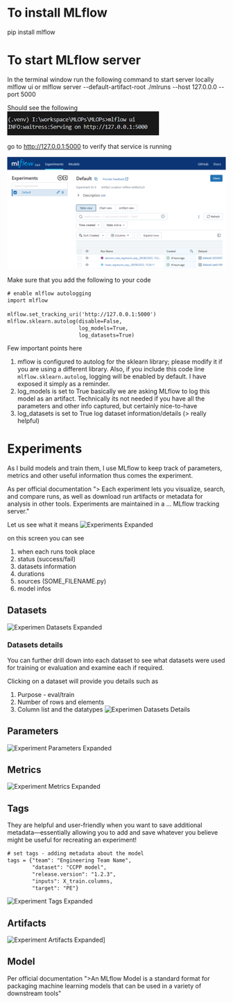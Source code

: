 # To install MLflow 
pip install mlflow

# To start MLflow server
In the terminal window run the following command to start server locally
mlflow ui
or
mlflow server --default-artifact-root ./mlruns --host 127.0.0.0 --port 5000

Should see the following
![Starting MLflow](static/MLflow/MlFlow_Start_Command.png)

go to http://127.0.0.1:5000 to verify that service is running

![Main Screen](static/MLflow/MlFlow_Experiments.png)

Make sure that you add the following to your code
```
# enable mlflow autologging
import mlflow

mlflow.set_tracking_uri('http://127.0.0.1:5000')
mlflow.sklearn.autolog(disable=False,
                       log_models=True,
                       log_datasets=True)
```
Few important points here
1. mflow is configured to autolog for the sklearn library; please modify it if you are using a different library. Also, if you include this code line 
```mlflow.sklearn.autolog```, logging will be enabled by default. I have exposed it simply as a reminder.
1. log_models is set to True
        basically we are asking MLflow to log this model as an artifact. Technically its not needed if you have all the parameters and other info captured, but certainly nice-to-have
1. log_datasets is set to True
        log dataset information/details (> really helpful)

# Experiments 

As I build models and train them, I use MLflow to keep track of parameters, metrics and other useful information thus comes the experiment. 

As per official documentation "> Each experiment lets you visualize, search, and compare runs, as well as download run artifacts or metadata for analysis in other tools. Experiments are maintained in a ... MLflow tracking server."

Let us see what it means
![Experiments Expanded](static/MLflow/MlFlow_Experiments_Expanded.png)

on this screen you can see 
1. when each runs took place
1. status (success/fail)
1. datasets information
1. durations
1. sources (SOME_FILENAME.py)
1. model infos


## Datasets
![Experimen Datasets Expanded](static/MLflow/MlFlow_Experiments_Expanded_Datasets.png)

### Datasets details 
You can further drill down into each dataset to see what datasets were used for training or evaluation and examine each if required.

Clicking on a dataset will provide you details such as
1. Purpose - eval/train
1. Number of rows and elements
1. Column list and the datatypes
![Experimen Datasets Details](static/MLflow/MlFlow_Experiments_Expanded_Datasets_Drill.png)


## Parameters
![Experiment Parameters Expanded](static/MLflow/MlFlow_Experiments_Expanded_Parameters.png)


## Metrics
![Experiment Metrics Expanded](static/MLflow/MlFlow_Experiments_Expanded_Metrics.png)


## Tags

They are helpful and user-friendly when you want to save additional metadata—essentially allowing you to add and save whatever you believe might be useful for recreating an experiment!
```
# set tags - adding metadata about the model
tags = {"team": "Engineering Team Name",
        "dataset": "CCPP model",
        "release.version": "1.2.3",
        "inputs": X_train.columns,
        "target": "PE"}
```

![Experiment Tags Expanded](static/MLflow/MlFlow_Experiments_Expanded_Tags.png)


## Artifacts
![Experiment Artifacts Expanded](static/MLflow/MlFlow_Experiments_Expanded_Artifacts.png)]


## Model

Per official documentation ">An MLflow Model is a standard format for packaging machine learning models that can be used in a variety of downstream tools"